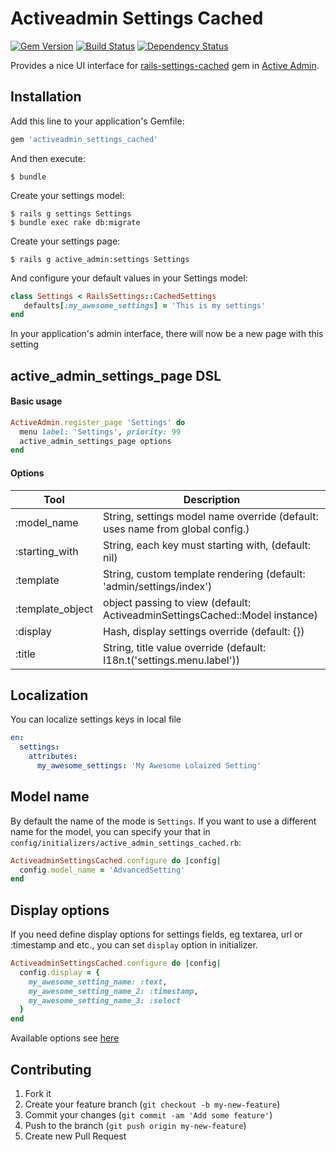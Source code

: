 # Activeadmin Settings Cached

[![Gem Version](https://badge.fury.io/rb/activeadmin_settings_cached.svg)](http://badge.fury.io/rb/activeadmin_settings_cached)
[![Build Status](https://travis-ci.org/artofhuman/activeadmin_settings_cached.svg?branch=master)](https://travis-ci.org/artofhuman/activeadmin_settings_cached)
[![Dependency Status](https://gemnasium.com/badges/github.com/artofhuman/activeadmin_settings_cached.svg)](https://gemnasium.com/github.com/artofhuman/activeadmin_settings_cached)

Provides a nice UI interface for [rails-settings-cached](https://github.com/huacnlee/rails-settings-cached) gem in [Active Admin](http://activeadmin.info/).

## Installation

Add this line to your application's Gemfile:

```ruby
gem 'activeadmin_settings_cached'
```

And then execute:

    $ bundle

Create your settings model:

    $ rails g settings Settings
    $ bundle exec rake db:migrate

Create your settings page:

    $ rails g active_admin:settings Settings    

And configure your default values in your Settings model:

``` ruby
class Settings < RailsSettings::CachedSettings
   defaults[:my_awesome_settings] = 'This is my settings'
end
```

In your application's admin interface, there will now be a new page with this setting

## active_admin_settings_page DSL

#### Basic usage

```ruby
ActiveAdmin.register_page 'Settings' do
  menu label: 'Settings', priority: 99
  active_admin_settings_page options
end
```

#### Options
Tool                    | Description
---------------------   | -----------
:model_name					|String, settings model name override (default: uses name from global config.)
:starting_with			|String, each key must starting with, (default: nil)
:template				|String, custom template rendering (default: 'admin/settings/index')
:template_object				|object passing to view (default: ActiveadminSettingsCached::Model instance)
:display    |Hash, display settings override (default: {})
:title			|String, title value override (default: I18n.t('settings.menu.label'))
 

## Localization
You can localize settings keys in local file

``` yml
en:
  settings:
    attributes:
      my_awesome_settings: 'My Awesome Lolaized Setting'
```
## Model name

By default the name of the mode is `Settings`. If you want to use a different name for the model, you can specify your that in `config/initializers/active_admin_settings_cached.rb`:

``` ruby
ActiveadminSettingsCached.configure do |config|
  config.model_name = 'AdvancedSetting'
end
```

## Display options

If you need define display options for settings fields, eg textarea, url or :timestamp and etc., you can set `display` option in initializer.


``` ruby
ActiveadminSettingsCached.configure do |config|
  config.display = {
    my_awesome_setting_name: :text,
    my_awesome_setting_name_2: :timestamp,
    my_awesome_setting_name_3: :select
  }
end
```

Available options see [here](https://github.com/justinfrench/formtastic#the-available-inputs)

## Contributing

1. Fork it
2. Create your feature branch (`git checkout -b my-new-feature`)
3. Commit your changes (`git commit -am 'Add some feature'`)
4. Push to the branch (`git push origin my-new-feature`)
5. Create new Pull Request

